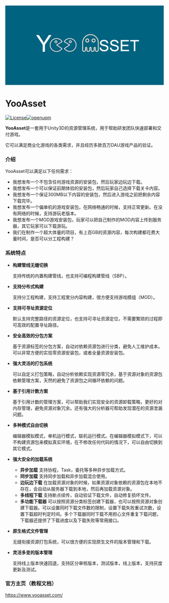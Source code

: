 ![image](./Docs/Image/LOGO.png)

# YooAsset

[![License](https://img.shields.io/github/license/tuyoogame/YooAsset)](https://github.com/tuyoogame/YooAsset/blob/master/LICENSE)[![openupm](https://img.shields.io/npm/v/com.tuyoogame.yooasset?label=openupm&registry_uri=https://package.openupm.com)](https://openupm.cn/packages/com.tuyoogame.yooasset/)

**YooAsset**是一套用于Unity3D的资源管理系统，用于帮助研发团队快速部署和交付游戏。

它可以满足商业化游戏的各类需求，并且经历多款百万DAU游戏产品的验证。

### 介绍

YooAsset可以满足以下任何需求：

- 我想发布一个不包含任何游戏资源的安装包，然后玩家边玩边下载。
- 我想发布一个可以保证前期体验的安装包，然后玩家自己选择下载关卡内容。
- 我想发布一个保证300MB以下内容的安装包，然后进入游戏之前把剩余内容下载完毕。
- 我想发布一个偏单机的游戏安装包，在网络畅通的时候，支持正常更新。在没有网络的时候，支持游玩老版本。
- 我想发布一个MOD游戏安装包，玩家可以把自己制作的MOD内容上传到服务器，其它玩家可以下载游玩。
- 我们在制作一个超大体量的项目，有上百GB的资源内容，每次构建都花费大量时间，是否可以分工程构建？

### 系统特点

- **构建管线无缝切换**

  支持传统的内置构建管线，也支持可编程构建管线（SBP）。

- **支持分布式构建**

  支持分工程构建，支持工程里分内容构建，很方便支持游戏模组（MOD）。

- **支持可寻址资源定位**

  默认支持完整路径的资源定位，也支持可寻址资源定位，不需要繁琐的过程即可高效的配置寻址路径。

- **安全高效的分包方案**

  基于资源标签的分包方案，自动对依赖资源包进行分类，避免人工维护成本。可以非常方便的实现零资源安装包，或者全量资源安装包。

- **强大灵活的打包系统**

  可以自定义打包策略，自动分析依赖实现资源零冗余，基于资源对象的资源包依赖管理方案，天然的避免了资源包之间循环依赖的问题。

- **基于引用计数方案**

  基于引用计数的管理方案，可以帮助我们实现安全的资源卸载策略，更好的对内存管理，避免资源对象冗余。还有强大的分析器可帮助发现潜在的资源泄漏问题。

- **多种模式自由切换**

  编辑器模拟模式，单机运行模式，联机运行模式。在编辑器模拟模式下，可以不构建资源包来模拟真实环境，在不修改任何代码的情况下，可以自由切换到其它模式。

- **强大安全的加载系统**

  - **异步加载** 支持协程，Task，委托等多种异步加载方式。
  - **同步加载** 支持同步加载和异步加载混合使用。
  - **边玩边下载** 在加载资源对象的时候，如果资源对象依赖的资源包在本地不存在，会自动从服务器下载到本地，然后再加载资源对象。
  - **多线程下载** 支持断点续传，自动验证下载文件，自动修复损坏文件。
  - **多功能下载器** 可以按照资源分类标签创建下载器，也可以按照资源对象创建下载器。可以设置同时下载文件数的限制，设置下载失败重试次数，设置下载超时判定时间。多个下载器同时下载不用担心文件重复下载问题，下载器还提供了下载进度以及下载失败等常用接口。
  
- **原生格式文件管理**

  无缝衔接资源打包系统，可以很方便的实现原生文件的版本管理和下载。
  
- **灵活多变的版本管理**
  
  支持线上版本快速回退，支持区分审核版本，测试版本，线上版本，支持灰度更新及测试。

### 官方主页（教程文档）

https://www.yooasset.com/

